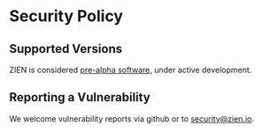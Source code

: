 # Security Policy

## Supported Versions

ZIEN is considered [pre-alpha software](https://en.wikipedia.org/wiki/Software_release_life_cycle#Pre-alpha), under active development.

## Reporting a Vulnerability

We welcome vulnerability reports via github or to security@zien.io. 
